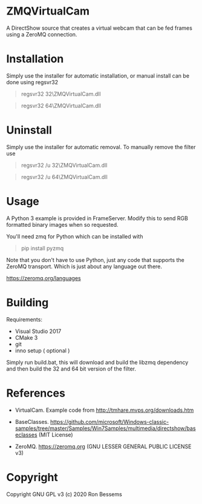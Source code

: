 ZMQVirtualCam
=============

A DirectShow source that creates a virtual webcam that can be fed frames using a ZeroMQ connection.

Installation
============
Simply use the installer for automatic installation, or manual install can be done using regsvr32

> regsvr32 32\ZMQVirtualCam.dll

> regsvr32 64\ZMQVirtualCam.dll

Uninstall
=========
Simply use the installer for automatic removal. To manually remove the filter use

> regsvr32 /u 32\ZMQVirtualCam.dll

> regsvr32 /u 64\ZMQVirtualCam.dll

Usage
=====

A Python 3 example is provided in FrameServer. Modify this to send RGB formatted binary images when so requested.

You'll need zmq for Python which can be installed with

> pip install pyzmq

Note that you don't have to use Python, just any code that supports the ZeroMQ transport. Which is just about any 
language out there.

https://zeromq.org/languages

Building
========
Requirements:

* Visual Studio 2017
* CMake 3
* git
* inno setup ( optional )

Simply run build.bat, this will download and build the libzmq dependency and then build the 32 and 64 bit version of the filter.

References
==========
* VirtualCam. Example code from http://tmhare.mvps.org/downloads.htm

* BaseClasses. https://github.com/microsoft/Windows-classic-samples/tree/master/Samples/Win7Samples/multimedia/directshow/baseclasses (MIT License)

* ZeroMQ. https://zeromq.org (GNU LESSER GENERAL PUBLIC LICENSE v3)


Copyright
=========
Copyright GNU GPL v3 (c) 2020 Ron Bessems

